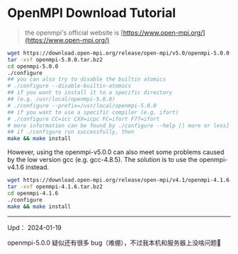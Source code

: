 # OpenMPI Download Tutorial

> the openmpi's official website is [https://www.open-mpi.org/](https://www.open-mpi.org/)

```bash
wget https://download.open-mpi.org/release/open-mpi/v5.0/openmpi-5.0.0.tar.bz2
tar -xvf openmpi-5.0.0.tar.bz2
cd openmpi-5.0.0
./configure
## you can also try to disable the builtin atomics
# ./configure --disable-builtin-atomics
## if you want to install it to a specific directory
## (e.g. /usr/local/openmpi-5.0.0)
# ./configure --prefix=/usr/local/openmpi-5.0.0
## if you want to use a specific compiler (e.g. ifort)
# ./configure CC=icc CXX=icpc FC=ifort F77=ifort
# more information can be found by ./configure --help [| more or less]
## if ./configure run successfully, then
make && make install
```

However, using the openmpi-v5.0.0 can also meet some problems caused by the low version gcc (e.g. gcc-4.8.5). The solution is to use the openmpi-v4.1.6 instead.

```bash
wget https://download.open-mpi.org/release/open-mpi/v4.1/openmpi-4.1.6.tar.bz2
tar -xvf openmpi-4.1.6.tar.bz2
cd openmpi-4.1.6
./configure
make && make install
```

---

Upd： 2024-01-19

openmpi-5.0.0 疑似还有很多 bug（难绷），不过我本机和服务器上没啥问题🤔
